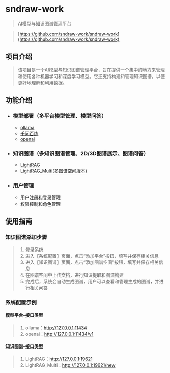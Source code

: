 # sndraw-work
> AI模型与知识图谱管理平台

> [https://github.com/sndraw-work/sndraw-work](https://github.com/sndraw-work/sndraw-work) 

## 项目介绍
> 该项目是一个AI模型与知识图谱管理平台，旨在提供一个集中的地方来管理和使用各种机器学习和深度学习模型。它还支持构建和管理知识图谱，以便更好地理解和利用数据。


## 功能介绍
- ### 模型部署（多平台模型管理、模型问答）
  - [ollama](https://github.com/ollama/ollama)
  - [千问百炼](https://bailian.console.aliyun.com/)
  - [openai](https://github.com/openai/openai-python)

- ### 知识图谱（多知识图谱管理、2D/3D图谱展示、图谱问答）
  - [LightRAG](https://github.com/HKUDS/LightRAG)
  - [LightRAG_Multi(多图谱空间版本)](https://github.com/sndraw/LightRAG-Workspaces)

- ### 用户管理
  - 用户注册和登录管理
  - 权限控制和角色管理
  
## 使用指南
### 知识图谱添加步骤
> 1. 登录系统
> 2. 进入【系统配置】页面，点击“添加平台”按钮，填写并保存相关信息
> 3. 进入【知识图谱】页面，点击“添加图谱空间”按钮，填写并保存相关信息
> 4. 在图谱空间中上传文档，进行知识提取和图谱构建
> 5. 完成后，系统会自动生成图谱，用户可以查看和管理生成的图谱，并进行相关问答

### 系统配置示例
#### 模型平台-接口类型
> 1. ollama：http://127.0.0.1:11434
> 2. openai：http://127.0.0.1:11434/v1
#### 知识图谱-接口类型
> 1. LightRAG：http://127.0.0.1:19621
> 2. LightRAG_Multi：http://127.0.0.1:19621/new